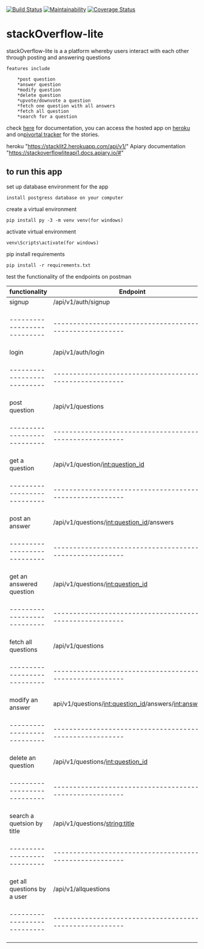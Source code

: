 [![Build Status](https://travis-ci.org/milamish/stackOverflow-lite-challenge2-3.svg?branch=challenge3)](https://travis-ci.org/milamish/stackOverflow-lite-challenge2-3)
[![Maintainability](https://api.codeclimate.com/v1/badges/cfd254b6354576148c47/maintainability)](https://codeclimate.com/github/milamish/stackOverflow-lite-challenge2-3/maintainability)
[![Coverage Status](https://coveralls.io/repos/github/milamish/stackOverflow-lite-challenge2-3/badge.svg?branch=challenge3)](https://coveralls.io/github/milamish/stackOverflow-lite-challenge2-3?branch=challenge3)

# stackOverflow-lite

stackOverflow-lite is a a platform whereby users interact with each other through posting and answering questions

```
features include
```
```
	*post question
	*answer question
	*modify question
	*delete question
	*upvote/downvote a question
	*fetch one question with all answers
	*fetch all question
	*search for a question
```
check <a href= "https://stackoverflowliteapi1.docs.apiary.io/#">here</a> for documentation, you can access
the hosted app on <a href= "https://stacklit2.herokuapp.com/api/v1/">heroku</a> and on<a href= "https://www.pivotaltracker.com/n/projects/2193473">pivortal tracker</a> for the stories.

heroku "https://stacklit2.herokuapp.com/api/v1/"
Apiary documentation "https://stackoverflowliteapi1.docs.apiary.io/#"


<h2><strong>to run this app</strong></h2>

set up database environment for the app
```
install postgress database on your computer
```
create a virtual environment
```
pip install py -3 -m venv venv(for windows)
```
activate virtual environment
```
venv\Scripts\activate(for windows)
```
pip install requirements
```
pip install -r requirements.txt
```
test the functionality of the endpoints on postman

functionality              | Endpoint                                                 |      method           |
---------------------------|----------------------------------------------------------|-----------------------|
signup                     | /api/v1/auth/signup                                      |       POST            |
---------------------------|----------------------------------------------------------|-----------------------|
login                      |/api/v1/auth/login                                        |       POST            |
---------------------------|----------------------------------------------------------|-----------------------|
post question              |/api/v1/questions                                         |       POST            |
---------------------------|----------------------------------------------------------|-----------------------|
get a question             |/api/v1/question/<int:question_id>                        |       GET             |
---------------------------|----------------------------------------------------------|-----------------------|
post an answer             |/api/v1/questions/<int:question_id>/answers               |       POST            |
---------------------------|----------------------------------------------------------|-----------------------|
get an answered question   |/api/v1/questions/<int:question_id>                       |       GET             |
---------------------------|----------------------------------------------------------|-----------------------|
fetch all questions        |/api/v1/questions                                         |       GET             |
---------------------------|----------------------------------------------------------|-----------------------|
modify an answer           |api/v1/questions/<int:question_id>/answers/<int:answer_id>|       PUT             |
---------------------------|----------------------------------------------------------|-----------------------|
delete an question         |/api/v1/questions/<int:question_id>                       |       DELETE          |
---------------------------|----------------------------------------------------------|-----------------------|
search a quetsion by title |/api/v1/questions/<string:title>                          |       GET             |
---------------------------|----------------------------------------------------------|-----------------------|
get all questions by a user|/api/v1/allquestions                                      |       GET             |
---------------------------|----------------------------------------------------------|-----------------------|
